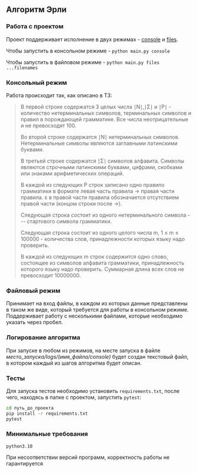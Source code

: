 ## Алгоритм Эрли

### Работа с проектом

Проект поддерживает исполнение в двух режимах - [console](#консольный-режим) и [files](#файловый-режим).

Чтобы запустить в консольном режиме - ```python main.py console```

Чтобы запустить в файловом режиме - ```python main.py files ...filenames```



### Консольный режим

Работа происходит так, как описано в ТЗ:

>В первой строке содержатся 3 целых числа ∣N∣,∣Σ∣ и ∣P∣ - количество нетерминальных символов, терминальных символов и правил в порождающей грамматике. Все числа неотрицательные и не превосходят 100.
>
>Во второй строке содержатся ∣N∣ нетерминальных символов. Нетерминальные символы являются заглавными латинскими буквами.
>
>В третьей строке содержатся ∣Σ∣ символов алфавита. Символы являются строчными латинскими буквами, цифрами, скобками или знаками арифметических операций.
>
>В каждой из следующих P строк записано одно правило грамматики в формате левая часть правила -> правая части правила. ε в правой части правила обозначается отсутствием правой части (концом строки после ->).
>
>Следующая строка состоит из одного нетерминального символа --- стартового символа грамматики.
>
>Следующая строка состоит из одного целого числа m, 1 ≤ m ≤ 100000 - количества слов, принадлежности которых языку надо проверить.
>
>В каждой из следующих m строк содержится одно слово, состоящее из символов алфавита грамматики, принадлежность которого языку надо проверить. Суммарная длина всех слов не превосходит 10000000.


### Файловый режим

Принимает на вход файлы, в каждом из которых данные представлены в таком же виде,
который требуется для работы в консольном режиме.
Поддерживает работу с несколькими файлами, которые необходимо указать через пробел.

### Логирование алгоритма

При запуске в любом из режимов, на месте запуска в файле *место_запуска/logs/(имя_файла/console)*
будет создан текстовый файл, в котором каждый из шагов алгоритма будет описан.

### Тесты

Для запуска тестов необходимо установить ```requirements.txt```, после чего, находясь в папке с проектом, запустить ```pytest```:

```bash
cd путь_до_проекта
pip install -r requirements.txt
pytest
```


### Минимальные требования

```
python3.10
```

При несоответствии версий программ, корректность работы не гарантируется

